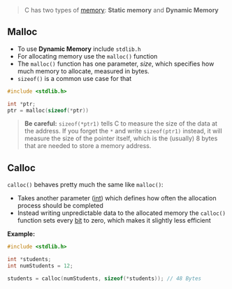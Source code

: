 > C has two types of [memory](lecture-4-memory.md): **Static memory** and **Dynamic Memory**

## Malloc

- To use **Dynamic Memory** include `stdlib.h`
- For allocating memory use the `malloc()` function
- The `malloc()` function has one parameter, _size_, which specifies how much memory to allocate, measured in bytes.
- `sizeof()` is a common use case for that

```c
#include <stdlib.h>

int *ptr;
ptr = malloc(sizeof(*ptr))
```


>**Be careful:** `sizeof(*ptr1)` tells C to measure the size of the data at the address. If you forget the `*` and write `sizeof(ptr1)` instead, it will measure the size of the pointer itself, which is the (usually) 8 bytes that are needed to store a memory address.


## Calloc

 `calloc()` behaves pretty much the same like `malloc()`:
 
- Takes another parameter ([int](computer-science/docs/c/types.md)) which defines how often the allocation process should be completed
- Instead writing unpredictable data to the allocated memory the `calloc()` function sets every [bit](binary.md) to zero, which makes it slightly less efficient

**Example:**
```c
#include <stdlib.h>

int *students;
int numStudents = 12;

students = calloc(numStudents, sizeof(*students)); // 48 Bytes

```